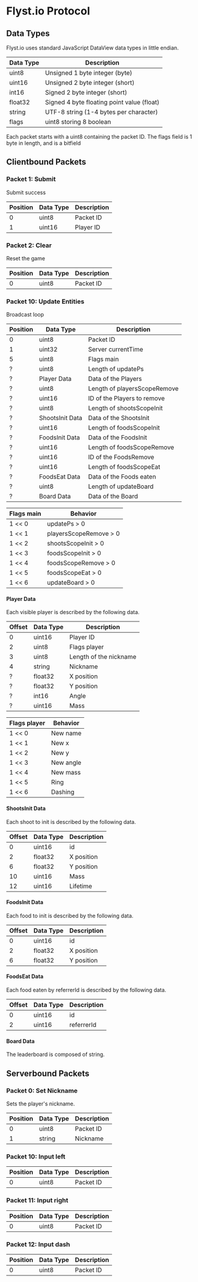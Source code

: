# Flyst.io Protocol

## Data Types
Flyst.io uses standard JavaScript DataView data types in little endian.

| Data Type | Description
|-----------|-----------
| uint8     | Unsigned 1 byte integer (byte)
| uint16    | Unsigned 2 byte integer (short)
| int16     | Signed 2 byte integer (short)
| float32   | Signed 4 byte floating point value (float)
| string    | UTF-8 string (1-4 bytes per character)
| flags     | uint8 storing 8 boolean

Each packet starts with a uint8 containing the packet ID.
The flags field is 1 byte in length, and is a bitfield

## Clientbound Packets
### Packet 1: Submit
Submit success

| Position | Data Type     | Description
|----------|---------------|-----------------
| 0        | uint8         | Packet ID
| 1        | uint16        | Player ID

### Packet 2: Clear
Reset the game

| Position | Data Type     | Description
|----------|---------------|-----------------
| 0        | uint8         | Packet ID

### Packet 10: Update Entities
Broadcast loop

| Position | Data Type        | Description
|----------|------------------|-----------------
| 0        | uint8            | Packet ID
| 1        | uint32           | Server currentTime
| 5        | uint8            | Flags main
| ?        | uint8            | Length of updatePs
| ?        | Player Data      | Data of the Players
| ?        | uint8            | Length of playersScopeRemove
| ?        | uint16           | ID of the Players to remove
| ?        | uint8            | Length of shootsScopeInit
| ?        | ShootsInit Data  | Data of the ShootsInit
| ?        | uint16           | Length of foodsScopeInit
| ?        | FoodsInit Data   | Data of the FoodsInit
| ?        | uint16           | Length of foodsScopeRemove
| ?        | uint16           | ID of the FoodsRemove
| ?        | uint16           | Length of foodsScopeEat
| ?        | FoodsEat Data    | Data of the Foods eaten
| ?        | uint8            | Length of updateBoard
| ?        | Board Data       | Data of the Board

| Flags main | Behavior
|------------|------------------
| 1 << 0     | updatePs > 0
| 1 << 1     | playersScopeRemove > 0
| 1 << 2     | shootsScopeInit > 0
| 1 << 3     | foodsScopeInit > 0
| 1 << 4     | foodsScopeRemove > 0
| 1 << 5     | foodsScopeEat > 0
| 1 << 6     | updateBoard > 0

#### Player Data
Each visible player is described by the following data.

| Offset | Data Type | Description
|--------|-----------|-------------------
| 0      | uint16    | Player ID
| 2      | uint8     | Flags player
| 3      | uint8     | Length of the nickname
| 4      | string    | Nickname
| ?      | float32   | X position
| ?      | float32   | Y position
| ?      | int16     | Angle
| ?      | uint16    | Mass

| Flags player | Behavior
|--------------|------------------
| 1 << 0       | New name
| 1 << 1       | New x
| 1 << 2       | New y
| 1 << 3       | New angle
| 1 << 4       | New mass
| 1 << 5       | Ring
| 1 << 6       | Dashing

#### ShootsInit Data
Each shoot to init is described by the following data.

| Offset | Data Type | Description
|--------|-----------|-------------------
| 0      | uint16    | id
| 2      | float32   | X position
| 6      | float32   | Y position
| 10     | uint16    | Mass
| 12     | uint16    | Lifetime

#### FoodsInit Data
Each food to init is described by the following data.

| Offset | Data Type | Description
|--------|-----------|-------------------
| 0      | uint16    | id
| 2      | float32   | X position
| 6      | float32   | Y position

#### FoodsEat Data
Each food eaten by referrerId is described by the following data.

| Offset | Data Type | Description
|--------|-----------|-------------------
| 0      | uint16    | id
| 2      | uint16    | referrerId

#### Board Data
The leaderboard is composed of string.

## Serverbound Packets
### Packet 0: Set Nickname
Sets the player's nickname.

| Position | Data Type | Description
|----------|-----------|-----------------
| 0        | uint8     | Packet ID
| 1        | string    | Nickname

### Packet 10: Input left

| Position | Data Type | Description
|----------|-----------|-----------------
| 0        | uint8     | Packet ID

### Packet 11: Input right

| Position | Data Type | Description
|----------|-----------|-----------------
| 0        | uint8     | Packet ID

### Packet 12: Input dash

| Position | Data Type | Description
|----------|-----------|-----------------
| 0        | uint8     | Packet ID

